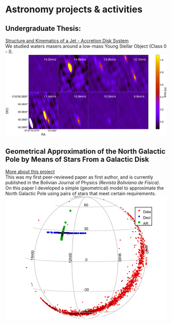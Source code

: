 # Astronomy projects & activities

## Undergraduate Thesis:
[Structure and Kinematics of a Jet -  Accretion Disk System](/thesis)
<br>
We studied waters masers around a low-mass Young Stellar Object (Class 0 - I).
<img src="images/matrix.png?raw=true"/>

## Geometrical Approximation of the North Galactic Pole by Means of Stars From a Galactic Disk
[More about this project](/rbfpaper)
<br>
This was my first peer-reviewed paper as first author, and is currently published in the Bolivian Journal of Physics <i>(Revista Boliviana de Física)</i>. On this paper I developed a simple (geometrical) model to approximate the North Galactic Pole using pairs of stars that meet certain requirements. 
<img src="images/paper_fig.png?raw=true"/>
